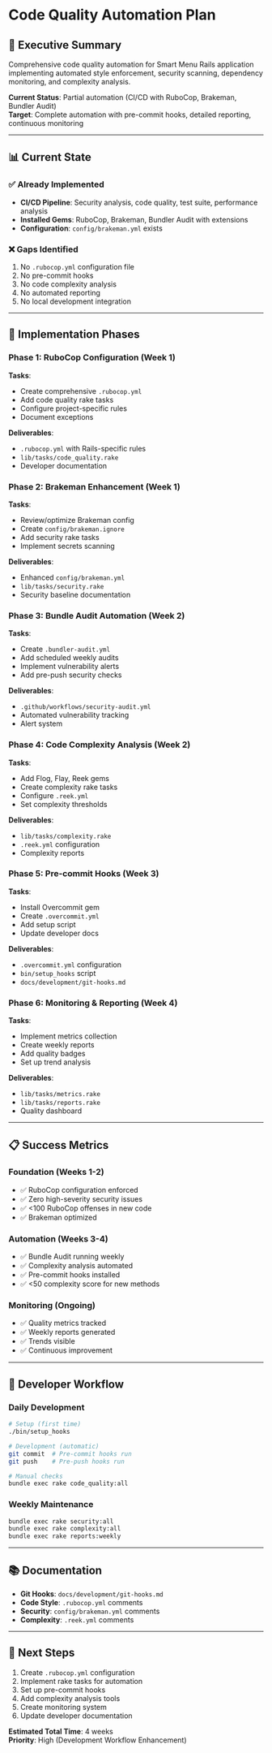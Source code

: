 # Code Quality Automation Plan

## 🎯 Executive Summary

Comprehensive code quality automation for Smart Menu Rails application implementing automated style enforcement, security scanning, dependency monitoring, and complexity analysis.

**Current Status**: Partial automation (CI/CD with RuboCop, Brakeman, Bundler Audit)  
**Target**: Complete automation with pre-commit hooks, detailed reporting, continuous monitoring

---

## 📊 Current State

### ✅ Already Implemented
- **CI/CD Pipeline**: Security analysis, code quality, test suite, performance analysis
- **Installed Gems**: RuboCop, Brakeman, Bundler Audit with extensions
- **Configuration**: `config/brakeman.yml` exists

### ❌ Gaps Identified
1. No `.rubocop.yml` configuration file
2. No pre-commit hooks
3. No code complexity analysis
4. No automated reporting
5. No local development integration

---

## 🎯 Implementation Phases

### Phase 1: RuboCop Configuration (Week 1)
**Tasks**:
- Create comprehensive `.rubocop.yml`
- Add code quality rake tasks
- Configure project-specific rules
- Document exceptions

**Deliverables**:
- `.rubocop.yml` with Rails-specific rules
- `lib/tasks/code_quality.rake`
- Developer documentation

### Phase 2: Brakeman Enhancement (Week 1)
**Tasks**:
- Review/optimize Brakeman config
- Create `config/brakeman.ignore`
- Add security rake tasks
- Implement secrets scanning

**Deliverables**:
- Enhanced `config/brakeman.yml`
- `lib/tasks/security.rake`
- Security baseline documentation

### Phase 3: Bundle Audit Automation (Week 2)
**Tasks**:
- Create `.bundler-audit.yml`
- Add scheduled weekly audits
- Implement vulnerability alerts
- Add pre-push security checks

**Deliverables**:
- `.github/workflows/security-audit.yml`
- Automated vulnerability tracking
- Alert system

### Phase 4: Code Complexity Analysis (Week 2)
**Tasks**:
- Add Flog, Flay, Reek gems
- Create complexity rake tasks
- Configure `.reek.yml`
- Set complexity thresholds

**Deliverables**:
- `lib/tasks/complexity.rake`
- `.reek.yml` configuration
- Complexity reports

### Phase 5: Pre-commit Hooks (Week 3)
**Tasks**:
- Install Overcommit gem
- Create `.overcommit.yml`
- Add setup script
- Update developer docs

**Deliverables**:
- `.overcommit.yml` configuration
- `bin/setup_hooks` script
- `docs/development/git-hooks.md`

### Phase 6: Monitoring & Reporting (Week 4)
**Tasks**:
- Implement metrics collection
- Create weekly reports
- Add quality badges
- Set up trend analysis

**Deliverables**:
- `lib/tasks/metrics.rake`
- `lib/tasks/reports.rake`
- Quality dashboard

---

## 📋 Success Metrics

### Foundation (Weeks 1-2)
- ✅ RuboCop configuration enforced
- ✅ Zero high-severity security issues
- ✅ <100 RuboCop offenses in new code
- ✅ Brakeman optimized

### Automation (Weeks 3-4)
- ✅ Bundle Audit running weekly
- ✅ Complexity analysis automated
- ✅ Pre-commit hooks installed
- ✅ <50 complexity score for new methods

### Monitoring (Ongoing)
- ✅ Quality metrics tracked
- ✅ Weekly reports generated
- ✅ Trends visible
- ✅ Continuous improvement

---

## 🔧 Developer Workflow

### Daily Development
```bash
# Setup (first time)
./bin/setup_hooks

# Development (automatic)
git commit  # Pre-commit hooks run
git push    # Pre-push hooks run

# Manual checks
bundle exec rake code_quality:all
```

### Weekly Maintenance
```bash
bundle exec rake security:all
bundle exec rake complexity:all
bundle exec rake reports:weekly
```

---

## 📚 Documentation

- **Git Hooks**: `docs/development/git-hooks.md`
- **Code Style**: `.rubocop.yml` comments
- **Security**: `config/brakeman.yml` comments
- **Complexity**: `.reek.yml` comments

---

## 🚀 Next Steps

1. Create `.rubocop.yml` configuration
2. Implement rake tasks for automation
3. Set up pre-commit hooks
4. Add complexity analysis tools
5. Create monitoring system
6. Update developer documentation

**Estimated Total Time**: 4 weeks  
**Priority**: High (Development Workflow Enhancement)
